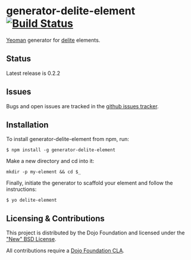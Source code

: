 # generator-delite-element [![Build Status](https://travis-ci.org/ibm-js/generator-delite-element.png?branch=master)](https://travis-ci.org/ibm-js/generator-delite-element)

[Yeoman](http://yeoman.io) generator for [delite](https://github.com/ibm-js/delite) elements.

## Status

Latest release is 0.2.2

## Issues

Bugs and open issues are tracked in the
[github issues tracker](https://github.com/ibm-js/generator-delite-element/issues).

## Installation

To install generator-delite-element from npm, run:

```
$ npm install -g generator-delite-element
```

Make a new directory and cd into it:

```
mkdir -p my-element && cd $_
```

Finally, initiate the generator to scaffold your element and follow the instructions:

```
$ yo delite-element
```

## Licensing & Contributions

This project is distributed by the Dojo Foundation and licensed under the ["New" BSD License](./LICENSE).

All contributions require a [Dojo Foundation CLA](http://dojofoundation.org/about/claForm).